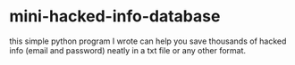 # mini-hacked-info-database
this simple python program I wrote can help you save thousands of hacked info (email and password) neatly in a txt file or any other format.

